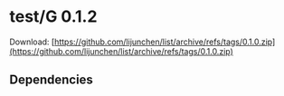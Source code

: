 # test/G 0.1.2

Download: [https://github.com/lijunchen/list/archive/refs/tags/0.1.0.zip](https://github.com/lijunchen/list/archive/refs/tags/0.1.0.zip)

## Dependencies


